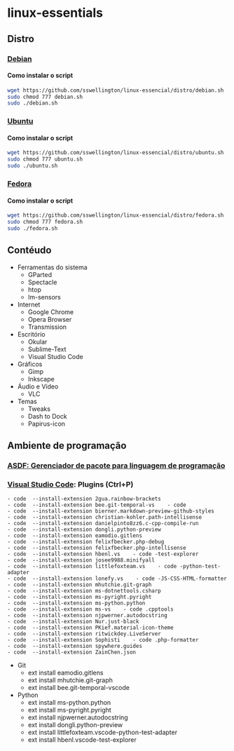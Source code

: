 # linux-essentials

## Distro

### [Debian](https://www.debian.org/distrib/index.pt.html)

#### Como instalar o script
~~~bash
wget https://github.com/sswellington/linux-essencial/distro/debian.sh
sudo chmod 777 debian.sh
sudo ./debian.sh
~~~

### [Ubuntu](https://ubuntu.com/download)

#### Como instalar o script
~~~bash
wget https://github.com/sswellington/linux-essencial/distro/ubuntu.sh
sudo chmod 777 ubuntu.sh
sudo ./ubuntu.sh
~~~

### [Fedora](https://getfedora.org/pt_BR/workstation/download/)
#### Como instalar o script
~~~bash
wget https://github.com/sswellington/linux-essencial/distro/fedora.sh
sudo chmod 777 fedora.sh
sudo ./fedora.sh
~~~

## Contéudo
* Ferramentas do sistema
	* GParted
    * Spectacle
    * htop
    * lm-sensors
* Internet
	* Google Chrome
	* Opera Browser
    * Transmission
* Escritório
    * Okular
    * Sublime-Text
    * Visual Studio Code
* Gráficos
    * Gimp
    * Inkscape    
* Áudio e Vídeo
	* VLC
* Temas
    * Tweaks	
    * Dash to Dock
	* Papirus-icon
	
## Ambiente de programação

### [ASDF: Gerenciador de pacote para linguagem de programação](https://github.com/sswellington/linux-essencial/tree/master/equivalente/asdf.sh)

### [Visual Studio Code](https://code.visualstudio.com/): Plugins (Ctrl+P)
    - code  --install-extension 2gua.rainbow-brackets
    - code  --install-extension bee.git-temporal-vs    - code 
    - code  --install-extension bierner.markdown-preview-github-styles
    - code  --install-extension christian-kohler.path-intellisense
    - code  --install-extension danielpinto8zz6.c-cpp-compile-run
    - code  --install-extension dongli.python-preview
    - code  --install-extension eamodio.gitlens
    - code  --install-extension felixfbecker.php-debug
    - code  --install-extension felixfbecker.php-intellisense
    - code  --install-extension hbenl.vs    - code -test-explorer
    - code  --install-extension josee9988.minifyall
    - code  --install-extension littlefoxteam.vs    - code -python-test-adapter
    - code  --install-extension lonefy.vs    - code -JS-CSS-HTML-formatter
    - code  --install-extension mhutchie.git-graph
    - code  --install-extension ms-dotnettools.csharp
    - code  --install-extension ms-pyright.pyright
    - code  --install-extension ms-python.python
    - code  --install-extension ms-vs    - code .cpptools
    - code  --install-extension njpwerner.autodocstring
    - code  --install-extension Nur.just-black
    - code  --install-extension PKief.material-icon-theme
    - code  --install-extension ritwickdey.LiveServer
    - code  --install-extension Sophisti    - code .php-formatter
    - code  --install-extension spywhere.guides
    - code  --install-extension ZainChen.json
* Git
    - ext install eamodio.gitlens
    - ext install mhutchie.git-graph
    - ext install bee.git-temporal-vscode
* Python
    - ext install ms-python.python
    - ext install ms-pyright.pyright
    - ext install njpwerner.autodocstring
    - ext install dongli.python-preview
    - ext install littlefoxteam.vscode-python-test-adapter
    - ext install hbenl.vscode-test-explorer